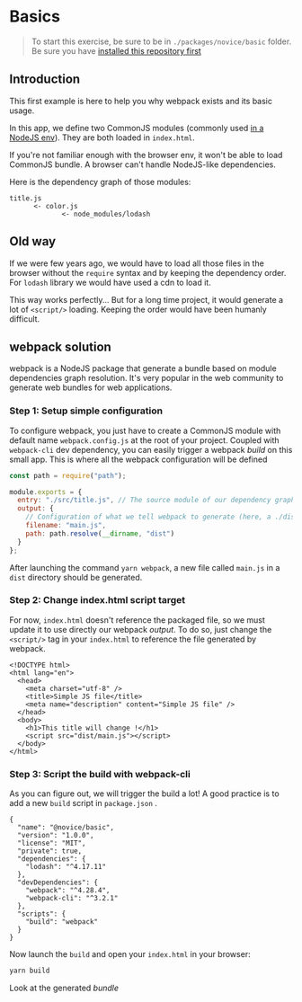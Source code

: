 # Basics

> To start this exercise, be sure to be in `./packages/novice/basic` folder.
> Be sure you have [installed this repository first](../README.md#install)

## Introduction

This first example is here to help you why webpack exists and its basic usage.

In this app, we define two CommonJS modules (commonly used [in a NodeJS env](https://nodejs.org/docs/latest/api/modules.html)).
They are both loaded in `index.html`.

If you're not familiar enough with the browser env, it won't be able to load CommonJS bundle.
A browser can't handle NodeJS-like dependencies.

Here is the dependency graph of those modules:

```
title.js
      <- color.js
             <- node_modules/lodash
```

## Old way

If we were few years ago, we would have to load all those files in the browser without the `require` syntax and by keeping the dependency order.
For `lodash` library we would have used a cdn to load it.

This way works perfectly... But for a long time project, it would generate a lot of `<script/>` loading.
Keeping the order would have been humanly difficult.

## webpack solution

webpack is a NodeJS package that generate a bundle based on module dependencies graph resolution.
It's very popular in the web community to generate web bundles for web applications.

### Step 1: Setup simple configuration

To configure webpack, you just have to create a CommonJS module with default name `webpack.config.js` at the root of your project.
Coupled with `webpack-cli` dev dependency, you can easily trigger a webpack _build_ on this small app.
This is where all the webpack configuration will be defined

```js
const path = require("path");

module.exports = {
  entry: "./src/title.js", // The source module of our dependency graph
  output: {
    // Configuration of what we tell webpack to generate (here, a ./dist/main.js file)
    filename: "main.js",
    path: path.resolve(__dirname, "dist")
  }
};
```

After launching the command `yarn webpack`, a new file called `main.js` in a `dist` directory should be generated.

### Step 2: Change index.html script target

For now, `index.html` doesn't reference the packaged file, so we must update it to use directly our webpack _output_.
To do so, just change the `<script/>` tag in your `index.html` to reference the file generated by webpack.

```html{10}
<!DOCTYPE html>
<html lang="en">
  <head>
    <meta charset="utf-8" />
    <title>Simple JS file</title>
    <meta name="description" content="Simple JS file" />
  </head>
  <body>
    <h1>This title will change !</h1>
    <script src="dist/main.js"></script>
  </body>
</html>
```

### Step 3: Script the build with webpack-cli

As you can figure out, we will trigger the build a lot! A good practice is to add a new `build` script in `package.json` .

```json{13,14,15}
{
  "name": "@novice/basic",
  "version": "1.0.0",
  "license": "MIT",
  "private": true,
  "dependencies": {
    "lodash": "^4.17.11"
  },
  "devDependencies": {
    "webpack": "^4.28.4",
    "webpack-cli": "^3.2.1"
  },
  "scripts": {
    "build": "webpack"
  }
}
```

Now launch the `build` and open your `index.html` in your browser:

```bash
yarn build
```

Look at the generated _bundle_
